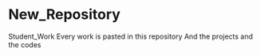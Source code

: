 # New_Repository

Student_Work
Every work is pasted in this repository 
And the projects 
and the codes

